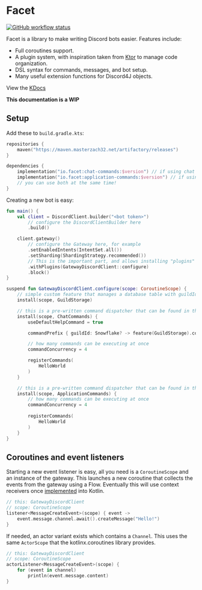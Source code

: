 # Facet

[![GitHub workflow status](https://img.shields.io/github/workflow/status/Masterzach32/facet/Java%20CI?style=for-the-badge)]()

Facet is a library to make writing Discord bots easier. Features include:
* Full coroutines support.
* A plugin system, with inspiration taken from [Ktor](https://ktor.io/) to manage code organization.
* DSL syntax for commands, messages, and bot setup.
* Many useful extension functions for Discord4J objects.

View the [KDocs](https://masterzach32.github.io/facet)

**This documentation is a WIP**

## Setup
Add these to `build.gradle.kts`:
```kotlin
repositories {
    maven("https://maven.masterzach32.net/artifactory/releases")
}

dependencies {
    implementation("io.facet:chat-commands:$version") // if using chat commands
    implementation("io.facet:application-commands:$version") // if using "slash" commands
    // you can use both at the same time!
}
```

Creating a new bot is easy:
```kotlin
fun main() {
    val client = DiscordClient.builder("<bot token>")
        // configure the DiscordClientBuilder here
        .build()

    client.gateway()
        // configure the Gateway here, for example
        .setEnabledIntents(IntentSet.all())
        .setSharding(ShardingStrategy.recommended())
        // This is the important part, and allows installing "plugins" into the gateway in a declarative syntax.
        .withPlugins(GatewayDiscordClient::configure)
        .block()
}

suspend fun GatewayDiscordClient.configure(scope: CoroutineScope) {
    // simple custom feature that manages a database table with guildIds and their prefixes
    install(scope, GuildStorage)

    // this is a pre-written command dispatcher that can be found in the facet-discord4j-commands module
    install(scope, ChatCommands) {
        useDefaultHelpCommand = true

        commandPrefix { guildId: Snowflake? -> feature(GuildStorage).commandPrefixFor(guildId) }

        // how many commands can be executing at once
        commandConcurrency = 4

        registerCommands(
            HelloWorld
        )
    }

    // this is a pre-written command dispatcher that can be found in the facet-discord4j-application-commands module
    install(scope, ApplicationCommands) {
        // how many commands can be executing at once
        commandConcurrency = 4
        
        registerCommands(
            HelloWorld
        )
    }
}
```

## Coroutines and event listeners
Starting a new event listener is easy, all you need is a `CoroutineScope` and an instance of the gateway.
This launches a new coroutine that collects the events from the gateway using a Flow. Eventually this will use
context receivers once [implemented](https://github.com/Kotlin/KEEP/issues/259) into Kotlin.

```kotlin
// this: GatewayDiscordClient
// scope: CoroutineScope
listener<MessageCreateEvent>(scope) { event ->
    event.message.channel.await().createMessage("Hello!")
}
```

If needed, an actor variant exists which contains a `Channel`.
This uses the same `ActorScope` that the kotlinx.coroutines library provides.

```kotlin
// this: GatewayDiscordClient
// scope: CoroutineScope
actorListener<MessageCreateEvent>(scope) {
    for (event in channel)
        println(event.message.content)
}
```
